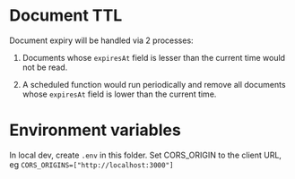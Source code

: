 # Document TTL

Document expiry will be handled via 2 processes:

1. Documents whose `expiresAt` field is lesser than the current time would not be read.

2. A scheduled function would run periodically and remove all documents whose `expiresAt` field is lower than the current time.

# Environment variables

In local dev, create `.env` in this folder. Set CORS_ORIGIN to the client URL, eg `CORS_ORIGINS=["http://localhost:3000"]`
